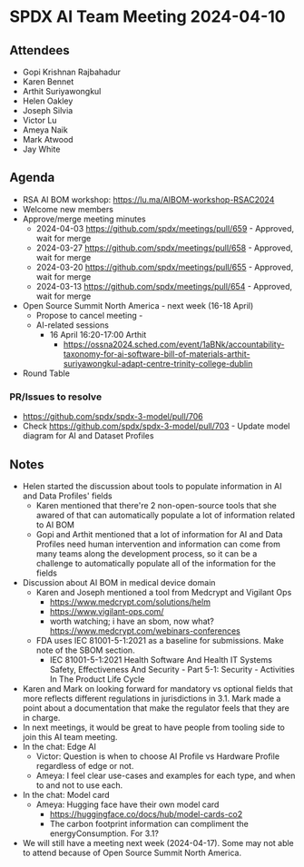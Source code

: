 # SPDX AI Team Meeting 2024-04-10

## Attendees
- Gopi Krishnan Rajbahadur
- Karen Bennet
- Arthit Suriyawongkul
- Helen Oakley
- Joseph Silvia
- Victor Lu
- Ameya Naik
- Mark Atwood
- Jay White

## Agenda
- RSA AI BOM workshop: https://lu.ma/AIBOM-workshop-RSAC2024
- Welcome new members
- Approve/merge meeting minutes
  - 2024-04-03 https://github.com/spdx/meetings/pull/659 - Approved, wait for merge
  - 2024-03-27 https://github.com/spdx/meetings/pull/658 - Approved, wait for merge
  - 2024-03-20 https://github.com/spdx/meetings/pull/655 - Approved, wait for merge
  - 2024-03-13 https://github.com/spdx/meetings/pull/654 - Approved, wait for merge
- Open Source Summit North America - next week (16-18 April)
  - Propose to cancel meeting  -
  - AI-related sessions
    - 16 April 16:20-17:00 Arthit
      - https://ossna2024.sched.com/event/1aBNk/accountability-taxonomy-for-ai-software-bill-of-materials-arthit-suriyawongkul-adapt-centre-trinity-college-dublin
- Round Table

### PR/Issues to resolve 
- https://github.com/spdx/spdx-3-model/pull/706
- Check https://github.com/spdx/spdx-3-model/pull/703 - Update model diagram for AI and Dataset Profiles

## Notes
- Helen started the discussion about tools to populate information in AI and Data Profiles' fields
  - Karen mentioned that there're 2 non-open-source tools that she awared of
    that can automatically populate a lot of information related to AI BOM
  - Gopi and Arthit mentioned that a lot of information for AI and Data Profiles need human
    intervention and information can come from many teams along the development process,
    so it can be a challenge to automatically populate all of the information for the fields
- Discussion about AI BOM in medical device domain
  - Karen and Joseph mentioned a tool from Medcrypt and Vigilant Ops
    - https://www.medcrypt.com/solutions/helm
    - https://www.vigilant-ops.com/
    - worth watching;  i have an sbom, now what?  https://www.medcrypt.com/webinars-conferences
  - FDA uses IEC 81001-5-1:2021  as a baseline for submissions. Make note of the SBOM section.
    - IEC 81001-5-1:2021 Health Software And Health IT Systems Safety, Effectiveness
      And Security - Part 5-1: Security - Activities In The Product Life Cycle
- Karen and Mark on looking forward for mandatory vs optional fields that more reflects
  different regulations in jurisdictions in 3.1. Mark made a point about a documentation
  that make the regulator feels that they are in charge.
- In next meetings, it would be great to have people from tooling side to join this AI team meeting.
- In the chat: Edge AI
  - Victor: Question is when to choose AI Profile vs Hardware Profile regardless of edge or not.
  - Ameya: I feel clear use-cases and examples for each type, and when to and not to use each.
- In the chat: Model card
  - Ameya: Hugging face have their own model card
    - https://huggingface.co/docs/hub/model-cards-co2
    - The carbon footprint information can compliment the energyConsumption. For 3.1?
- We will still have a meeting next week (2024-04-17).
  Some may not able to attend because of Open Source Summit North America.
